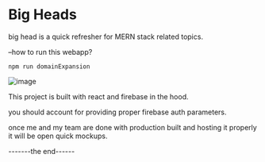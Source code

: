 <h1 class="code-line" data-line-start=0 data-line-end=1 ><a id="Big_Heads_0"></a>Big Heads</h1>
<p class="has-line-data" data-line-start="7" data-line-end="8">big head is a quick refresher for MERN stack related topics.</p>
<p class="has-line-data" data-line-start="11" data-line-end="12">–how to run this webapp?</p>
<pre><code class="has-line-data" data-line-start="13" data-line-end="15" class="language-sh">npm run domainExpansion
</code></pre>
<p class="has-line-data" data-line-start="15" data-line-end="16"><img src="https://user-images.githubusercontent.com/64395646/112718021-5dc24f80-8f16-11eb-8b0e-7a3f4965e0ba.png" alt="image"></p>
<p class="has-line-data" data-line-start="17" data-line-end="18">This project is built with react and firebase in the hood.</p>
<p class="has-line-data" data-line-start="19" data-line-end="20">you should account for providing proper firebase auth parameters.</p>
<p class="has-line-data" data-line-start="21" data-line-end="22">once me and my team are done with production built and hosting it properly it will be open quick mockups.</p>
<p class="has-line-data" data-line-start="23" data-line-end="24">-------the end------</p>
